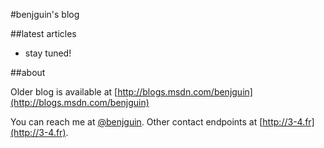 #benjguin's blog

##latest articles

- stay tuned!

##about

Older blog is available at [http://blogs.msdn.com/benjguin](http://blogs.msdn.com/benjguin)

You can reach me at [@benjguin](http://twitter.com/@benjguin).
Other contact endpoints at [http://3-4.fr](http://3-4.fr).